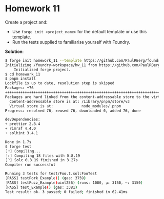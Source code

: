 # Homework 11

Create a project and:
- Use `forge init <project_name>` for the default template or use this [template](https://github.com/PaulRBerg/foundry-template).
- Run the tests supplied to familiarise yourself with Foundry.



**Solution**:

```bash
$ forge init homework_11 --template https://github.com/PaulRBerg/foundry-template
Initializing /foundry-workspace/hw_11 from https://github.com/PaulRBerg/foundry-template...
    Initialized forge project.
$ cd homework_11
$ pnpm install
Lockfile is up to date, resolution step is skipped
Packages: +76
++++++++++++++++++++++++++++++++++++++++++++++++++++++++++++++++++++++++++++
Packages are hard linked from the content-addressable store to the virtual store.
  Content-addressable store is at: /Library/pnpm/store/v3
  Virtual store is at:             node_modules/.pnpm
Progress: resolved 76, reused 76, downloaded 0, added 76, done

devDependencies:
+ prettier 2.8.4
+ rimraf 4.4.0
+ solhint 3.4.1

Done in 1.7s
$ forge test  
[⠒] Compiling...
[⠆] Compiling 18 files with 0.8.19
[⠑] Solc 0.8.19 finished in 3.27s
Compiler run successful

Running 3 tests for test/Foo.t.sol:FooTest
[PASS] testFork_Example() (gas: 3759)
[PASS] testFuzz_Example(uint256) (runs: 1000, μ: 3150, ~: 3150)
[PASS] test_Example() (gas: 3381)
Test result: ok. 3 passed; 0 failed; finished in 62.41ms
```


